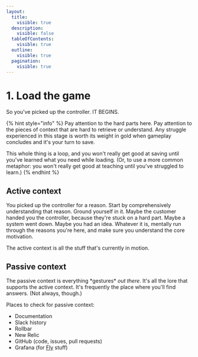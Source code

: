 ```yaml
---
layout:
  title:
    visible: true
  description:
    visible: false
  tableOfContents:
    visible: true
  outline:
    visible: true
  pagination:
    visible: true
---
```


# 1. Load the game

So you've picked up the controller. IT BEGINS.

{% hint style="info" %}
Pay attention to the hard parts here. Pay attention to the pieces of context that are hard to retrieve or understand. Any struggle experienced in this stage is worth its weight in gold when gameplay concludes and it's your turn to save.

This whole thing is a loop, and you won't really get good at saving until you've learned what you need while loading. (Or, to use a more common metaphor: you won't really get good at teaching until you've struggled to learn.)
{% endhint %}

## Active context

You picked up the controller for a reason. Start by comprehensively understanding that reason. Ground yourself in it. Maybe the customer handed you the controller, because they're stuck on a hard part. Maybe a system went down. Maybe you had an idea. Whatever it is, mentally run through the reasons you're here, and make sure you understand the core motivation.

The active context is all the stuff that's currently in motion.

## Passive context

The passive context is everything \*gestures\* _out there_. It's all the lore that supports the active context. It's frequently the place where you'll find answers. (Not always, though.)

Places to check for passive context:

* Documentation
* Slack history
* Rollbar
* New Relic
* GitHub (code, issues, pull requests)
* Grafana (for [Fly](../technical/fly/) stuff)
